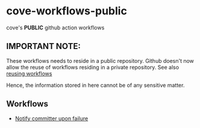 # cove-workflows-public

cove's **PUBLIC** github action workflows

## IMPORTANT NOTE:

These workflows needs to reside in a public repository. Github doesn't now allow the reuse of workflows residing in a private repository. See also [reusing workflows](https://docs.github.com/en/actions/using-workflows/reusing-workflows#limitations)

Hence, the information stored in here cannot be of any sensitive matter.

## Workflows

- [Notify committer upon failure](src/workflows/notify.yml)
